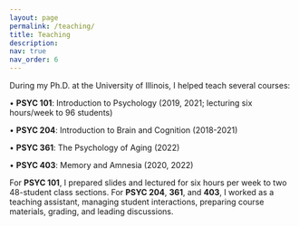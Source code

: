 ```yaml
---
layout: page
permalink: /teaching/
title: Teaching
description: 
nav: true
nav_order: 6
---
```


During my Ph.D. at the University of Illinois, I helped teach several courses:

• <strong style="color: var(--global-theme-color);">PSYC 101</strong>: Introduction to Psychology (2019, 2021; lecturing six hours/week to 96 students)

• <strong style="color: var(--global-theme-color);">PSYC 204</strong>: Introduction to Brain and Cognition (2018-2021)

• <strong style="color: var(--global-theme-color);">PSYC 361</strong>: The Psychology of Aging (2022)

• <strong style="color: var(--global-theme-color);">PSYC 403</strong>: Memory and Amnesia (2020, 2022)

For <strong style="color: var(--global-theme-color);">PSYC 101</strong>, I prepared slides and lectured for six hours per week to two 48-student class sections. For <strong style="color: var(--global-theme-color);">PSYC 204</strong>, <strong style="color: var(--global-theme-color);">361</strong>, and <strong style="color: var(--global-theme-color);">403</strong>, I worked as a teaching assistant, managing student interactions, preparing course materials, grading, and leading discussions. 
